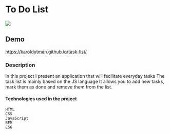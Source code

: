 # To Do List

 <img src = https://github.com/karoldytman/task-list/blob/main/images/AnimationToDoTasks.gif>

## Demo

https://karoldytman.github.io/task-list/

### Description

In this project I present an application that will facilitate everyday tasks 
The task list is mainly based on the JS language It allows you to add new tasks, 
mark them as done and remove them from the list.

#### Technologies used in the project

    HTML
    CSS
    JavaScript
    BEM
    ES6
